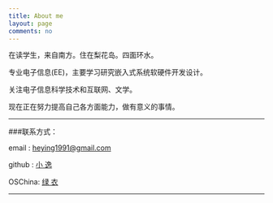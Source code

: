 ```yaml
---
title: About me
layout: page
comments: no
---
```


在读学生，来自南方。住在梨花岛。四面环水。

专业电子信息(EE)，主要学习研究嵌入式系统软硬件开发设计。

关注电子信息科学技术和互联网、文学。

现在正在努力提高自己各方面能力，做有意义的事情。


----

###联系方式：        

email  : heying1991@gmail.com

github : [小 逸](https://github.com/huangtuzhi)

OSChina: [绿 衣](http://my.oschina.net/lvyi/blog)

----

